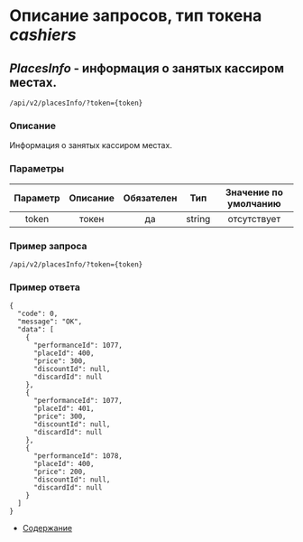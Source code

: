 Описание запросов, тип токена _cashiers_
================================

_PlacesInfo_ - информация о занятых кассиром местах.
------------------------------------
`/api/v2/placesInfo/?token={token}`

### Описание
Информация о занятых кассиром местах.

### Параметры
| Параметр 	|        Описание       	| Обязателен 	|   Тип  	| Значение по умолчанию 	|
|:--------:	|:---------------------:	|:----------:	|:------:	|:---------------------:	|
|   token  	|         токен         	|     да     	| string 	|      отсутствует      	|

### Пример запроса
`/api/v2/placesInfo/?token={token}`

### Пример ответа
```
{
  "code": 0,
  "message": "OK",
  "data": [
    {
      "performanceId": 1077,
      "placeId": 400,
      "price": 300,
      "discountId": null,
      "discardId": null
    },
    {
      "performanceId": 1077,
      "placeId": 401,
      "price": 300,
      "discountId": null,
      "discardId": null
    },
    {
      "performanceId": 1078,
      "placeId": 400,
      "price": 200,
      "discountId": null,
      "discardId": null
    }
  ]
}
```

* [Содержание](../index)